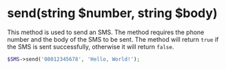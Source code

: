 # send(string $number, string $body)
This method is used to send an SMS. The method requires the phone number and the body of the SMS to be sent. The method will return `true` if the SMS is sent successfully, otherwise it will return `false`.

```php
$SMS->send('08012345678', 'Hello, World!');
```
